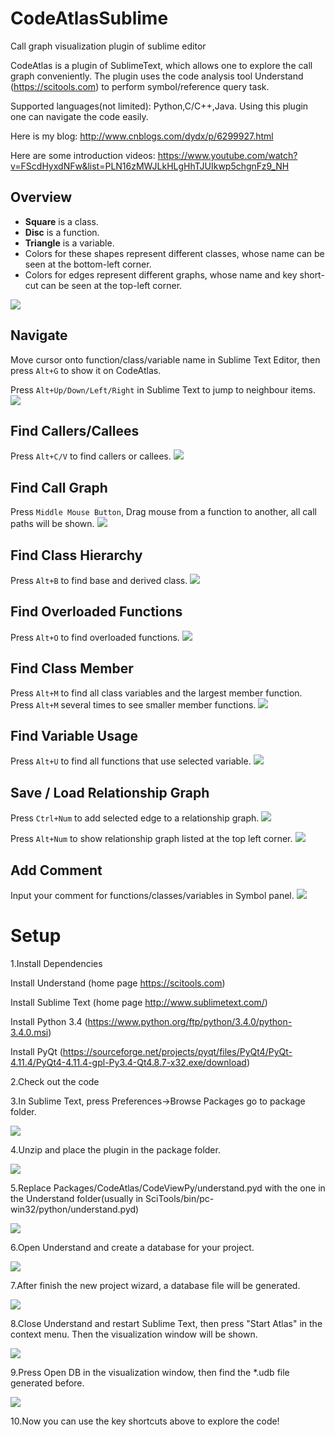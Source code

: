 # CodeAtlasSublime
Call graph visualization plugin of sublime editor

CodeAtlas is a plugin of SublimeText, which allows one to explore the call graph conveniently. The plugin uses the code analysis tool Understand (https://scitools.com) to perform symbol/reference query task.

Supported languages(not limited): Python,C/C++,Java. 
Using this plugin one can navigate the code easily.

Here is my blog:
http://www.cnblogs.com/dydx/p/6299927.html

Here are some introduction videos:
https://www.youtube.com/watch?v=FScdHyxdNFw&list=PLN16zMWJLkHLgHhTJUIkwp5chgnFz9_NH

Overview
--------
* **Square** is a class.
* **Disc** is a function.
* **Triangle** is a variable.
* Colors for these shapes represent different classes, whose name can be seen at the bottom-left corner.
* Colors for edges represent different graphs, whose name and key short-cut can be seen at the top-left corner.

![](https://github.com/league1991/CodeAtlasSublime/raw/master/ImageCache/overview.png)  

Navigate
--------

Move cursor onto function/class/variable name in Sublime Text Editor, then press `Alt+G` to show it on CodeAtlas.

Press `Alt+Up/Down/Left/Right` in Sublime Text to jump to neighbour items.
![](https://github.com/league1991/CodeAtlasSublime/raw/master/ImageCache/navigate.gif)  

Find Callers/Callees
--------------------

Press `Alt+C/V` to find callers or callees.
![](https://github.com/league1991/CodeAtlasSublime/raw/master/ImageCache/call.gif)  
 
Find Call Graph
--------------------

Press `Middle Mouse Button`, Drag mouse from a function to another, all call paths will be shown. 
![](https://github.com/league1991/CodeAtlasSublime/raw/master/ImageCache/callGraph.gif)  

Find Class Hierarchy
--------------------

Press `Alt+B` to find base and derived class.
![](https://github.com/league1991/CodeAtlasSublime/raw/master/ImageCache/class.gif)  
 
Find Overloaded Functions
-------------------------

Press `Alt+O` to find overloaded functions.
![](https://github.com/league1991/CodeAtlasSublime/raw/master/ImageCache/overload.gif)  
 
Find Class Member
-----------------

Press `Alt+M` to find all class variables and the largest member function. 
Press `Alt+M` several times to see smaller member functions.
![](https://github.com/league1991/CodeAtlasSublime/raw/master/ImageCache/member.gif)  
 
Find Variable Usage
-------------------

Press `Alt+U` to find all functions that use selected variable.
![](https://github.com/league1991/CodeAtlasSublime/raw/master/ImageCache/usage.gif)  
 
Save / Load Relationship Graph
------------------------------

Press `Ctrl+Num` to add selected edge to a relationship graph.
![](https://github.com/league1991/CodeAtlasSublime/raw/master/ImageCache/addGraph.gif)  

Press `Alt+Num` to show relationship graph listed at the top left corner.
![](https://github.com/league1991/CodeAtlasSublime/raw/master/ImageCache/graph.gif)  

Add Comment
------------------------------

Input your comment for functions/classes/variables in Symbol panel.
![](https://github.com/league1991/CodeAtlasSublime/raw/master/ImageCache/comment.gif) 

# Setup

1.Install Dependencies

  Install Understand (home page https://scitools.com)

  Install Sublime Text (home page http://www.sublimetext.com/)
  
  Install Python 3.4 (https://www.python.org/ftp/python/3.4.0/python-3.4.0.msi)
  
  Install PyQt (https://sourceforge.net/projects/pyqt/files/PyQt4/PyQt-4.11.4/PyQt4-4.11.4-gpl-Py3.4-Qt4.8.7-x32.exe/download)

2.Check out the code

3.In Sublime Text, press Preferences->Browse Packages go to package folder. 

![](https://github.com/league1991/CodeAtlasSublime/raw/master/ImageCache/setup/1.png)  

4.Unzip and place the plugin in the package folder. 

![](https://github.com/league1991/CodeAtlasSublime/raw/master/ImageCache/setup/2.png)  

5.Replace Packages/CodeAtlas/CodeViewPy/understand.pyd with the one in the Understand folder(usually in SciTools/bin/pc-win32/python/understand.pyd) 

![](https://github.com/league1991/CodeAtlasSublime/raw/master/ImageCache/setup/3.png)  

6.Open Understand and create a database for your project. 

![](https://github.com/league1991/CodeAtlasSublime/raw/master/ImageCache/setup/4.png)  

7.After finish the new project wizard, a database file will be generated. 

![](https://github.com/league1991/CodeAtlasSublime/raw/master/ImageCache/setup/5.png)  

8.Close Understand and restart Sublime Text, then press "Start Atlas" in the context menu. Then the visualization window will be shown. 

![](https://github.com/league1991/CodeAtlasSublime/raw/master/ImageCache/setup/6.png)  

9.Press Open DB in the visualization window, then find the *.udb file generated before. 

![](https://github.com/league1991/CodeAtlasSublime/raw/master/ImageCache/setup/7.png)  

10.Now you can use the key shortcuts above to explore the code!

